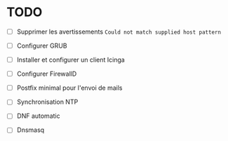 # TODO

- [ ] Supprimer les avertissements `Could not match supplied host pattern`

- [ ] Configurer GRUB

- [ ] Installer et configurer un client Icinga

- [ ] Configurer FirewallD

- [ ] Postfix minimal pour l'envoi de mails

- [ ] Synchronisation NTP

- [ ] DNF automatic

- [ ] Dnsmasq

